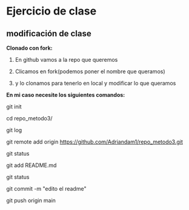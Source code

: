 # Ejercicio de clase

## modificación de clase

**Clonado con fork:**

1) En github vamos a la repo que queremos

2)  Clicamos en fork(podemos poner el nombre que queramos)

3) y lo clonamos para tenerlo en local y modificar lo que queramos

**En mi caso necesite los siguientes comandos:**

git init

cd repo_metodo3/

git log

git remote add origin https://github.com/Adriandam1/repo_metodo3.git

git status

git add README.md

git status

git commit -m "edito el readme"

git push origin main